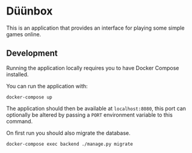# Düünbox
This is an application that provides an interface for playing some simple games
online.

## Development
Running the application locally requires you to have Docker Compose installed.

You can run the application with:
```
docker-compose up
```

The application should then be available at `localhost:8080`, this port can
optionally be altered by passing a `PORT` environment variable to this command.

On first run you should also migrate the database.
```
docker-compose exec backend ./manage.py migrate
```
